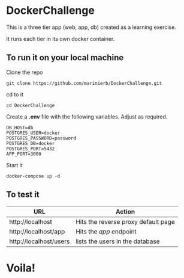 # DockerChallenge

This is a three tier app (web, app, db) created as a learning exercise.

It runs each tier in its own docker container.

## To run it on your local machine

Clone the repo

    git clone https://github.com/marinierb/DockerChallenge.git

cd to it

    cd DockerChallenge

Create a **.env** file with the following variables. Adjust as required.

    DB_HOST=db
    POSTGRES_USER=docker
    POSTGRES_PASSWORD=password
    POSTGRES_DB=docker
    POSTGRES_PORT=5432
    APP_PORT=3000
    
Start it

    docker-compose up -d
    
## To test it

URL | Action
--- | ---
http://localhost | Hits the reverse proxy default page
http://localhost/app | Hits the *app* endpoint
http://localhost/users | lists the users in the database

# Voila!
